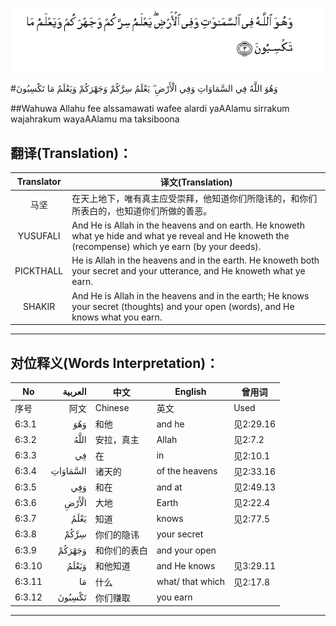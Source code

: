 ![006:003](images/006_003.gif)

#وَهُوَ اللَّهُ فِي السَّمَاوَاتِ وَفِي الْأَرْضِ ۖ يَعْلَمُ سِرَّكُمْ وَجَهْرَكُمْ وَيَعْلَمُ مَا تَكْسِبُونَ

##Wahuwa Allahu fee alssamawati wafee alardi yaAAlamu sirrakum wajahrakum wayaAAlamu ma taksiboona 

## 翻译(Translation)：

| Translator | 译文(Translation)                                            |
| :--------: | ------------------------------------------------------------ |
|    马坚    | 在天上地下，唯有真主应受崇拜，他知道你们所隐讳的，和你们所表白的，也知道你们所做的善恶。 |
|  YUSUFALI  | And He is Allah in the heavens and on earth. He knoweth what ye hide and what ye reveal and He knoweth the (recompense) which ye earn (by your deeds). |
| PICKTHALL  | He is Allah in the heavens and in the earth. He knoweth both your secret and your utterance, and He knoweth what ye earn. |
|   SHAKIR   | And He is Allah in the heavens and in the earth; He knows your secret (thoughts) and your open (words), and He knows what you earn. |

---

## 对位释义(Words Interpretation)：

| No   | العربية | 中文    | English | 曾用词 |
| ---- | ------: | ------- | ------- | ------ |
| 序号 |    阿文 | Chinese | 英文    | Used   |
| 6:3.1  | وَهُوَ      | 和他         | and he           | 见2:29.16 |
| 6:3.2  | اللَّهُ     | 安拉，真主   | Allah            | 见2:7.2   |
| 6:3.3  | فِي       | 在           | in               | 见2:10.1  |
| 6:3.4  | السَّمَاوَاتِ | 诸天的       | of the heavens   | 见2:33.16 |
| 6:3.5  | وَفِي      | 和在         | and at           | 见2:49.13 |
| 6:3.6  | الْأَرْضِ    | 大地         | Earth            | 见2:22.4  |
| 6:3.7  | يَعْلَمُ     | 知道         | knows            | 见2:77.5  |
| 6:3.8  | سِرَّكُمْ     | 你们的隐讳   | your secret      |           |
| 6:3.9  | وَجَهْرَكُمْ   | 和你们的表白 | and your open    |           |
| 6:3.10 | وَيَعْلَمُ    | 和他知道     | and He knows     | 见3:29.11 |
| 6:3.11 | مَا       | 什么         | what/ that which | 见2:17.8  |
| 6:3.12 | تَكْسِبُونَ   | 你们赚取     | you earn         |           |

---
